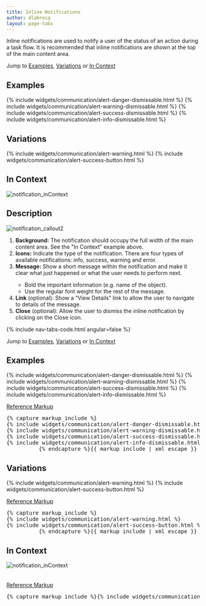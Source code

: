 ```yaml
---
title: Inline Notifications
author: dlabrecq
layout: page-tabs
---
```

<div class="tab-content">
  <div role="tabpanel" class="tab-pane active" id="overview">
    <p>Inline notifications are used to notify a user of the status of an action during a task flow. It is recommended
    that inline notifications are shown at the top of the main content area.</p>
    <p>Jump to <a href="#example-overview-1">Examples</a>, <a href="#example-overview-2">Variations</a> or <a href="#example-overview-3">In Context</a></p>
    <h2 id="example-overview-1">Examples</h2>
    <div class="example-pf">
      {% include widgets/communication/alert-danger-dismissable.html %}
      {% include widgets/communication/alert-warning-dismissable.html %}
      {% include widgets/communication/alert-success-dismissable.html %}
      {% include widgets/communication/alert-info-dismissable.html %}
    </div>
    <h2 id="example-overview-2">Variations</h2>
    <div class="example-pf">
      {% include widgets/communication/alert-warning.html %}
      {% include widgets/communication/alert-success-button.html %}
    </div>
    <h2 id="example-overview-3">In Context</h2>
    <div>
      <img src="{{site.baseurl}}assets/img/notification_inContext.png" alt="notification_inContext"/>
    </div>
  </div>
  <div role="tabpanel" class="tab-pane" id="design">
    <h2>Description</h2>
    <div class="row">
      <div class="col-md-5 col-lg-4">
        <img src="{{site.baseurl}}assets/img/notification_callout2.png" alt="notification_callout2"/>
      </div>
      <div class="col-md-7 col-lg-8">
        <ol>
          <li><b>Background:</b> The notification should occupy the full width of the main content area. See the "In Context" example above.</li>
          <li><b>Icons:</b> Indicate the type of the notification. There are four types of available notifications: info, success, warning and error.</li>
          <li><b>Message:</b> Show a short message within the notification and make it clear what just happened or what the user needs to perform next.</li>
          <ul>
            <li>Bold the important information (e.g. name of the object).</li>
            <li>Use the regular font weight for the rest of the message.</li>
          </ul>
          <li><b>Link</b> (optional): Show a “View Details” link to allow the user to navigate to details of the message.</li>
          <li><b>Close</b> (optional): Allow the user to dismiss the inline notification by clicking on the Close icon.</li>
        </ol>
      </div>
    </div>
  </div>
  <div role="tabpanel" class="tab-pane" id="code">
    {% include nav-tabs-code.html angular=false %}
    <div class="tab-content">
      <div role="tabpanel" class="tab-pane nested active" id="html-css">
        <p>Jump to <a href="#example-code-1">Examples</a>, <a href="#example-code-2">Variations</a> or <a href="#example-code-3">In Context</a></p>
        <h2 id="example-code-1">Examples</h2>
        <div class="example-pf">
          {% include widgets/communication/alert-danger-dismissable.html %}
          {% include widgets/communication/alert-warning-dismissable.html %}
          {% include widgets/communication/alert-success-dismissable.html %}
          {% include widgets/communication/alert-info-dismissable.html %}
        </div>
        <p class="reference-markup"><a class="collapse-toggle" data-toggle="collapse" aria-expanded="true" aria-controls="markup-1" href="#markup-1">Reference Markup</a></p>
        <div class="collapse in" id="markup-1">
          <pre class="prettyprint">{% capture markup_include %}
{% include widgets/communication/alert-danger-dismissable.html %}
{% include widgets/communication/alert-warning-dismissable.html %}
{% include widgets/communication/alert-success-dismissable.html %}
{% include widgets/communication/alert-info-dismissable.html %}
          {% endcapture %}{{ markup_include | xml_escape }}</pre>
        </div>
        <h2 id="example-code-2">Variations</h2>
        <div class="example-pf">
          {% include widgets/communication/alert-warning.html %}
          {% include widgets/communication/alert-success-button.html %}
        </div>
        <p class="reference-markup"><a class="collapse-toggle" data-toggle="collapse" aria-expanded="true" aria-controls="markup-2" href="#markup-2">Reference Markup</a></p>
        <div class="collapse in" id="markup-2">
          <pre class="prettyprint">{% capture markup_include %}
{% include widgets/communication/alert-warning.html %}
{% include widgets/communication/alert-success-button.html %}
          {% endcapture %}{{ markup_include | xml_escape }}</pre>
        </div>
        <h2 id="example-code-3">In Context</h2>
        <div style="padding-bottom: 20px;">
          <img src="{{site.baseurl}}assets/img/notification_inContext.png" alt="notification_inContext"/>
        </div>
        <p class="reference-markup"><a class="collapse-toggle" data-toggle="collapse" aria-expanded="true" aria-controls="markup-3" href="#markup-3">Reference Markup</a></p>
        <div class="collapse in" id="markup-3">
          <pre class="prettyprint">{% capture markup_include %}{% include widgets/communication/alert-danger.html %}{% endcapture %}{{ markup_include | xml_escape }}</pre>
        </div>
      </div>
      <div role="tabpanel" class="tab-pane nested" id="angular">
        <div ng-app="docsApp" ng-controller="DocsController" class="content">
          <div ng-include src="'/components/angular-patternfly/dist/docs/partials/api/patternfly.notification.directive.pfInlineNotification.html'"></div>
        </div>
      </div>
    </div>
  </div>
</div>
